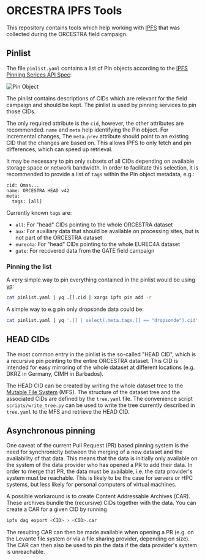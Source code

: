 # ORCESTRA IPFS Tools

This repository contains tools which help working with [IPFS](https://ipfs.tech) that was collected during the ORCESTRA field campaign.

## Pinlist

The file `pinlist.yaml` contains a list of Pin objects according to the [IPFS Pinning Serices API Spec](https://ipfs.github.io/pinning-services-api-spec/):

![Pin Object](images/pin.png)

The pinlist contains descriptions of CIDs which are relevant for the field campaign and should be kept. The pinlist is used by pinning services to pin those CIDs.

The only required attribute is the `cid`, however, the other attributes are recommended. `name` and `meta` help identifying the Pin object. For incremental changes, The `meta.prev` attribute should point to an existing CID that the changes are based on. This allows IPFS to only fetch and pin differences, which can speed up retrieval.

It may be necessary to pin only subsets of all CIDs depending on available storage space or network bandwidth. In order to facilitate this selection, it is recommended to provide a list of `tags` within the Pin object metadata, e.g.:


```
cid: Qmas...
name: ORCESTRA HEAD v42
meta:
  tags: [all]
```

Currently known `tags` are:

* `all`: For "head" CIDs pointing to the whole ORCESTRA dataset
* `aux`: For auxiliary data that should be available on processing sites, but is not part of the ORCESTRA dataset
* `eurec4a`: For "head" CIDs pointing to the whole EUREC4A dataset
* `gate`: For recovered data from the GATE field campaign

### Pinning the list

A very simple way to pin everything contained in the pinlist would be using [yq](https://mikefarah.gitbook.io/yq):

```bash
cat pinlist.yaml | yq .[].cid | xargs ipfs pin add -r
```

A simple way to e.g pin only dropsonde data could be:

```bash
cat pinlist.yaml | yq '.[] | select(.meta.tags.[] == "dropsonde").cid' | xargs ipfs pin add -r
```

## HEAD CIDs

The most common entry in the pinlist is the so-called "HEAD CID", which is a recursive pin pointing to the entire ORCESTRA dataset.
This CID is intended for easy mirroring of the whole dataset at different locations (e.g. DKRZ in Germany, CIMH in Barbados).

The HEAD CID can be created by writing the whole dataset tree to the [Mutable File System](https://docs.ipfs.tech/concepts/file-systems/#mutable-file-system-mfs) (MFS).
The structure of the dataset tree and the associated CIDs are defined by the `tree.yaml` file.
The convenience script `scripts/write_tree.py` can be used to write the tree currently described in `tree.yaml` to the MFS and retrieve the HEAD CID.

## Asynchronous pinning

One caveat of the current Pull Request (PR) based pinning system is the need for synchronicity between the merging of a new dataset and the availability of that data.
This means that the data is initially only available on the system of the data provider who has opened a PR to add their data.
In order to merge that PR, the data must be available, i.e. the data provider's system must be reachable.
This is likely to be the case for servers or HPC systems, but less likely for personal computers of virtual machines.

A possible workaround is to create Content Addressable Archives (CAR).
These archives bundle the (recursive) CIDs together with the data.
You can create a CAR for a given CID by running

```sh
ipfs dag export <CID> > <CID>.car
```

The resulting CAR can then be made available when opening a PR (e.g. on the Levante file system or via a file sharing provider, depending on size).
The CAR can then also be used to pin the data if the data provider's system is unreachable.
